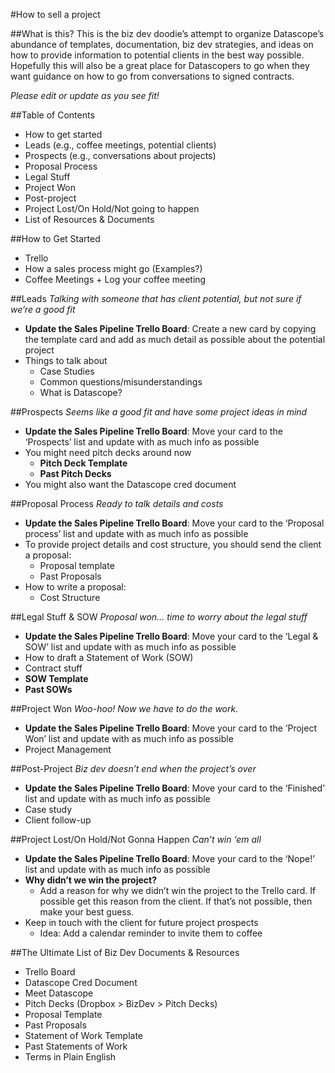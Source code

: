 
#How to sell a project

##What is this?
This is the biz dev doodie’s attempt to organize Datascope’s abundance of templates, documentation, biz dev strategies, and ideas on how to provide information to potential clients in the best way possible. Hopefully this will also be a great place for Datascopers to go when they want guidance on how to go from conversations to signed contracts.

_Please edit or update as you see fit!_

##Table of Contents
 * How to get started
 * Leads (e.g., coffee meetings, potential clients)
 * Prospects (e.g., conversations about projects)
 * Proposal Process
 * Legal Stuff
 * Project Won
 * Post-project
 * Project Lost/On Hold/Not going to happen
 * List of Resources & Documents

##How to Get Started
 * Trello
 * How a sales process might go (Examples?)
 * Coffee Meetings + Log your coffee meeting

##Leads
_Talking with someone that has client potential, but not sure if we’re a good fit_
 * **Update the Sales Pipeline Trello Board**: Create a new card by copying the template card and add as much detail as possible about the potential project
 * Things to talk about
    * Case Studies
    * Common questions/misunderstandings
    * What is Datascope?

##Prospects
_Seems like a good fit and have some project ideas in mind_
 * **Update the Sales Pipeline Trello Board**: Move your card to the ‘Prospects’ list and update with as much info as possible
 * You might need pitch decks around now
    * **Pitch Deck Template**
    * **Past Pitch Decks**
 * You might also want the Datascope cred document

##Proposal Process
_Ready to talk details and costs_
 * **Update the Sales Pipeline Trello Board**: Move your card to the ‘Proposal process’ list and update with as much info as possible
 * To provide project details and cost structure, you should send the client a proposal:
    * Proposal template
    * Past Proposals
 * How to write a proposal:
    * Cost Structure

##Legal Stuff & SOW
_Proposal won… time to worry about the legal stuff_
 * **Update the Sales Pipeline Trello Board**: Move your card to the ‘Legal & SOW’ list and update with as much info as possible
 * How to draft a Statement of Work (SOW)
 * Contract stuff
 * **SOW Template**
 * **Past SOWs**

##Project Won
_Woo-hoo! Now we have to do the work._
 * **Update the Sales Pipeline Trello Board**: Move your card to the ‘Project Won’ list and update with as much info as possible
 * Project Management

##Post-Project
_Biz dev doesn’t end when the project’s over_
 * **Update the Sales Pipeline Trello Board**: Move your card to the ‘Finished’ list and update with as much info as possible
 * Case study
 * Client follow-up

##Project Lost/On Hold/Not Gonna Happen
_Can’t win ‘em all_
 * **Update the Sales Pipeline Trello Board**: Move your card to the ‘Nope!’ list and update with as much info as possible
 * **Why didn’t we win the project?**
    * Add a reason for why we didn’t win the project to the Trello card. If possible get this reason from the client. If that’s not possible, then make your best guess. 
 * Keep in touch with the client for future project prospects
    * Idea: Add a calendar reminder to invite them to coffee 

##The Ultimate List of Biz Dev Documents & Resources
 * Trello Board
 * Datascope Cred Document
 * Meet Datascope
 * Pitch Decks (Dropbox > BizDev > Pitch Decks)
 * Proposal Template
 * Past Proposals
 * Statement of Work Template
 * Past Statements of Work
 * Terms in Plain English

